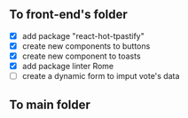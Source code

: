 ## To front-end's folder
- [x] add package "react-hot-tpastify"
- [x] create new components to buttons
- [x] create new component to toasts
- [x] add package linter Rome
- [ ] create a dynamic form to imput vote's data
 ## To main folder
 